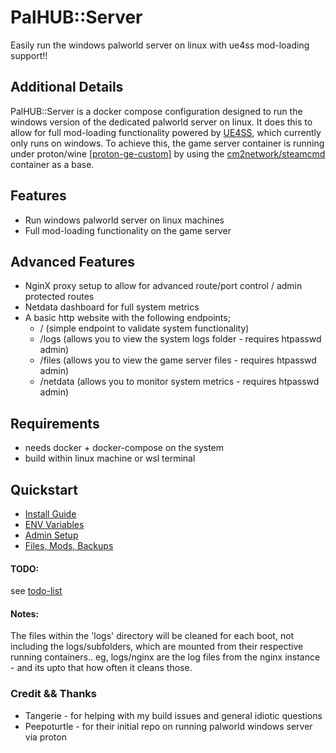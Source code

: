 # PalHUB::Server
Easily run the windows palworld server on linux with ue4ss mod-loading support!! 

## Additional Details
PalHUB::Server is a docker compose configuration designed to run the windows version of the dedicated palworld server on linux. It does this to allow for full mod-loading functionality powered by [UE4SS](https://github.com/UE4SS-RE/RE-UE4SS), which currently only runs on windows. To achieve this, the game server container is running under proton/wine [[proton-ge-custom]](https://github.com/GloriousEggroll/proton-ge-custom) by using the [cm2network/steamcmd](https://hub.docker.com/r/cm2network/steamcmd) container as a base. 

## Features
- Run windows palworld server on linux machines
- Full mod-loading functionality on the game server

## Advanced Features
- NginX proxy setup to allow for advanced route/port control / admin protected routes
- Netdata dashboard for full system metrics
- A basic http website with the following endpoints;
  - / (simple endpoint to validate system functionality)
  - /logs (allows you to view the system logs folder - requires htpasswd admin)
  - /files (allows you to view the game server files - requires htpasswd admin)
  - /netdata (allows you to monitor system metrics - requires htpasswd admin)

## Requirements
- needs docker + docker-compose on the system
- build within linux machine or wsl terminal

## Quickstart
- [Install Guide](/readme/install.md) 
- [ENV Variables](/readme/configuration.md)
- [Admin Setup](/readme/admins.md)
- [Files, Mods, Backups](readme/files.md)

#### TODO:
see [todo-list](/readme/todo.md)

#### Notes: 
The files within the 'logs' directory will be cleaned for each boot, not including the logs/subfolders, which are mounted from their respective running containers.. eg, logs/nginx are the log files from the nginx instance - and its upto that how often it cleans those. 

### Credit && Thanks
- Tangerie - for helping with my build issues and general idiotic questions
- Peepoturtle - for their initial repo on running palworld windows server via proton
